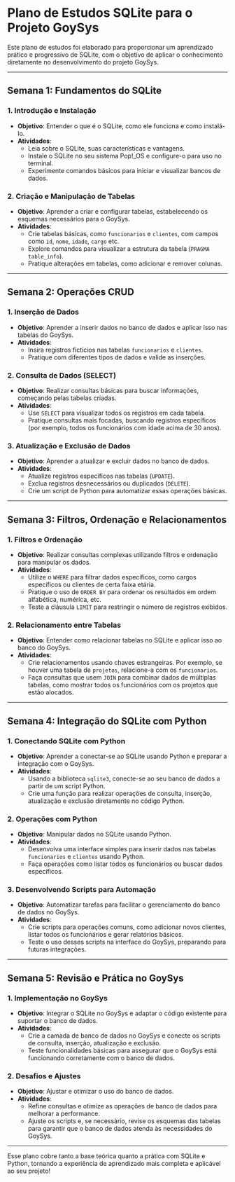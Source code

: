 # Plano de Estudos SQLite para o Projeto GoySys

Este plano de estudos foi elaborado para proporcionar um aprendizado prático e progressivo de SQLite, com o objetivo de aplicar o conhecimento diretamente no desenvolvimento do projeto GoySys.

---

## Semana 1: Fundamentos do SQLite

### 1. Introdução e Instalação
- **Objetivo**: Entender o que é o SQLite, como ele funciona e como instalá-lo.
- **Atividades**:
  - Leia sobre o SQLite, suas características e vantagens.
  - Instale o SQLite no seu sistema Pop!_OS e configure-o para uso no terminal.
  - Experimente comandos básicos para iniciar e visualizar bancos de dados.

### 2. Criação e Manipulação de Tabelas
- **Objetivo**: Aprender a criar e configurar tabelas, estabelecendo os esquemas necessários para o GoySys.
- **Atividades**:
  - Crie tabelas básicas, como `funcionarios` e `clientes`, com campos como `id`, `nome`, `idade`, `cargo` etc.
  - Explore comandos para visualizar a estrutura da tabela (`PRAGMA table_info`).
  - Pratique alterações em tabelas, como adicionar e remover colunas.

---

## Semana 2: Operações CRUD

### 1. Inserção de Dados
- **Objetivo**: Aprender a inserir dados no banco de dados e aplicar isso nas tabelas do GoySys.
- **Atividades**:
  - Insira registros fictícios nas tabelas `funcionarios` e `clientes`.
  - Pratique com diferentes tipos de dados e valide as inserções.

### 2. Consulta de Dados (SELECT)
- **Objetivo**: Realizar consultas básicas para buscar informações, começando pelas tabelas criadas.
- **Atividades**:
  - Use `SELECT` para visualizar todos os registros em cada tabela.
  - Pratique consultas mais focadas, buscando registros específicos (por exemplo, todos os funcionários com idade acima de 30 anos).

### 3. Atualização e Exclusão de Dados
- **Objetivo**: Aprender a atualizar e excluir dados no banco de dados.
- **Atividades**:
  - Atualize registros específicos nas tabelas (`UPDATE`).
  - Exclua registros desnecessários ou duplicados (`DELETE`).
  - Crie um script de Python para automatizar essas operações básicas.

---

## Semana 3: Filtros, Ordenação e Relacionamentos

### 1. Filtros e Ordenação
- **Objetivo**: Realizar consultas complexas utilizando filtros e ordenação para manipular os dados.
- **Atividades**:
  - Utilize o `WHERE` para filtrar dados específicos, como cargos específicos ou clientes de certa faixa etária.
  - Pratique o uso de `ORDER BY` para ordenar os resultados em ordem alfabética, numérica, etc.
  - Teste a cláusula `LIMIT` para restringir o número de registros exibidos.

### 2. Relacionamento entre Tabelas
- **Objetivo**: Entender como relacionar tabelas no SQLite e aplicar isso ao banco do GoySys.
- **Atividades**:
  - Crie relacionamentos usando chaves estrangeiras. Por exemplo, se houver uma tabela de `projetos`, relacione-a com os `funcionarios`.
  - Faça consultas que usem `JOIN` para combinar dados de múltiplas tabelas, como mostrar todos os funcionários com os projetos que estão alocados.

---

## Semana 4: Integração do SQLite com Python

### 1. Conectando SQLite com Python
- **Objetivo**: Aprender a conectar-se ao SQLite usando Python e preparar a integração com o GoySys.
- **Atividades**:
  - Usando a biblioteca `sqlite3`, conecte-se ao seu banco de dados a partir de um script Python.
  - Crie uma função para realizar operações de consulta, inserção, atualização e exclusão diretamente no código Python.

### 2. Operações com Python
- **Objetivo**: Manipular dados no SQLite usando Python.
- **Atividades**:
  - Desenvolva uma interface simples para inserir dados nas tabelas `funcionarios` e `clientes` usando Python.
  - Faça operações como listar todos os funcionários ou buscar dados específicos.

### 3. Desenvolvendo Scripts para Automação
- **Objetivo**: Automatizar tarefas para facilitar o gerenciamento do banco de dados no GoySys.
- **Atividades**:
  - Crie scripts para operações comuns, como adicionar novos clientes, listar todos os funcionários e gerar relatórios básicos.
  - Teste o uso desses scripts na interface do GoySys, preparando para futuras integrações.

---

## Semana 5: Revisão e Prática no GoySys

### 1. Implementação no GoySys
- **Objetivo**: Integrar o SQLite no GoySys e adaptar o código existente para suportar o banco de dados.
- **Atividades**:
  - Crie a camada de banco de dados no GoySys e conecte os scripts de consulta, inserção, atualização e exclusão.
  - Teste funcionalidades básicas para assegurar que o GoySys está funcionando corretamente com o banco de dados.

### 2. Desafios e Ajustes
- **Objetivo**: Ajustar e otimizar o uso do banco de dados.
- **Atividades**:
  - Refine consultas e otimize as operações de banco de dados para melhorar a performance.
  - Ajuste os scripts e, se necessário, revise os esquemas das tabelas para garantir que o banco de dados atenda às necessidades do GoySys.

---

Esse plano cobre tanto a base teórica quanto a prática com SQLite e Python, tornando a experiência de aprendizado mais completa e aplicável ao seu projeto!
